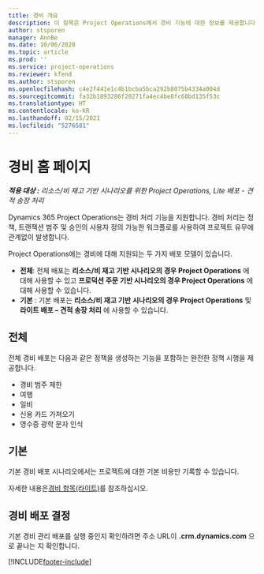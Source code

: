 ```yaml
---
title: 경비 개요
description: 이 항목은 Project Operations에서 경비 기능에 대한 정보를 제공합니다.
author: stsporen
manager: AnnBe
ms.date: 10/06/2020
ms.topic: article
ms.prod: ''
ms.service: project-operations
ms.reviewer: kfend
ms.author: stsporen
ms.openlocfilehash: c4e2f441e1c4b1bcba5bca292b8075b4334a004d
ms.sourcegitcommit: fa32b1893286f20271fa4ec4be8fc68bd135f53c
ms.translationtype: HT
ms.contentlocale: ko-KR
ms.lasthandoff: 02/15/2021
ms.locfileid: "5276581"
---
```

# <a name="expense-home-page"></a>경비 홈 페이지

_**적용 대상 :** 리소스/비 재고 기반 시나리오를 위한 Project Operations, Lite 배포 - 견적 송장 처리_


Dynamics 365 Project Operations는 경비 처리 기능을 지원합니다. 경비 처리는 정책, 트랜잭션 범주 및 승인의 사용자 정의 가능한 워크플로를 사용하여 프로젝트 유무에 관계없이 발생합니다.

Project Operations에는 경비에 대해 지원되는 두 가지 배포 모델이 있습니다. 

- **전체**: 전체 배포는 **리소스/비 재고 기반 시나리오의 경우 Project Operations** 에 대해 사용할 수 있고 **프로덕션 주문 기반 시나리오의 경우 Project Operations** 에 대해 사용할 수 있습니다.
- **기본** : 기본 배포는 **리소스/비 재고 기반 시나리오의 경우 Project Operations** 및 **라이트 배포 – 견적 송장 처리** 에 사용할 수 있습니다.

## <a name="full"></a>전체 
전체 경비 배포는 다음과 같은 정책을 생성하는 기능을 포함하는 완전한 정책 시행을 제공합니다.

  - 경비 범주 제한
  - 여행
  - 일비
  - 신용 카드 가져오기
  - 영수증 광학 문자 인식

## <a name="basic"></a>기본 
기본 경비 배포 시나리오에서는 프로젝트에 대한 기본 비용만 기록할 수 있습니다. 

자세한 내용은[경비 항목(라이트)](basic-expense.md)를 참조하십시오.

## <a name="determine-your-expense-deployment"></a>경비 배포 결정
기본 경비 관리 배포를 실행 중인지 확인하려면 주소 URL이 **.crm.dynamics.com** 으로 끝나는 지 확인합니다. 


[!INCLUDE[footer-include](../includes/footer-banner.md)]